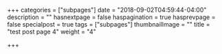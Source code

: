 +++
categories = ["subpages"]
date = "2018-09-02T04:59:44-04:00"
description = ""
hasnextpage = false
haspagination = true
hasprevpage = false
specialpost = true
tags = ["subpages"]
thumbnailImage = ""
title = "test post page 4"
weight = "4"

+++
